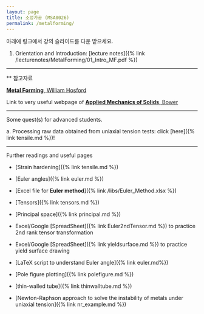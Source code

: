 ```yaml
---
layout: page
title: 소성가공 (MSA0026)
permalink: /metalforming/
---
```


아래에 링크에서 강의 슬라이드를 다운 받으세요.

1. Orientation and Introduction: [lecture notes]({% link /lecturenotes/MetalForming/01_Intro_MF.pdf %})

<!--
2. Stress and Strain: [lecture notes]({% link /lecturenotes/MetalForming/02_StressStrain_MF.pdf %})

3. Principal space and elasticity: [lecture notes]({% link /lecturenotes/MetalForming/03_PrincipalSpaceElasticity_MF.pdf %})

4. Macroscopic Plasticity and Yielding: [lecture notes]({% link /lecturenotes/MetalForming/04_MacroscopicPlasticityYielding_MF.pdf %})

5. Work Hardening: [lecture notes]({% link /lecturenotes/MetalForming/05_WorkHardening_MF.pdf %})

6. Instability: [lecture notes]({% link /lecturenotes/MetalForming/06_Instability_MF.pdf %})

7. Strain Rate and Temperature: [lecture notes]({% link /lecturenotes/MetalForming/07_StrainRateTemperature_MF.pdf %})
-->
--------------------------

** 참고자료

[**Metal Forming**, William Hosford](https://www.amazon.com/Metal-Forming-Metallurgy-William-Hosford/dp/1107670969)

Link to very useful webpage of [**Applied Mechanics of Solids**, Bower](http://solidmechanics.org)

--------------------------


Some quest(s) for advanced students.

a. Processing raw data obtained from uniaxial tension tests: click [here]({% link tensile.md %})!

--------------------------------------------------

Further readings and useful pages

- [Strain hardening]({% link tensile.md %})

- [Euler angles]({% link euler.md %})

- [Excel file for **Euler method**]({% link /libs/Euler_Method.xlsx %})

- [Tensors]({% link tensors.md %})

- [Principal space]({% link principal.md %})

- Excel/Google [SpreadSheet]({% link Euler2ndTensor.md %}) to practice 2nd rank tensor transformation

- Excel/Google [SpreadSheet]({% link yieldsurface.md %}) to practice yield surface drawing

- [LaTeX script to understand Euler angle]({% link euler.md%})

- [Pole figure plotting]({% link polefigure.md %})

- [thin-walled tube]({% link thinwalltube.md %})

- [Newton-Raphson approach to solve the instability of metals under uniaxial tension]({% link nr_example.md %})

